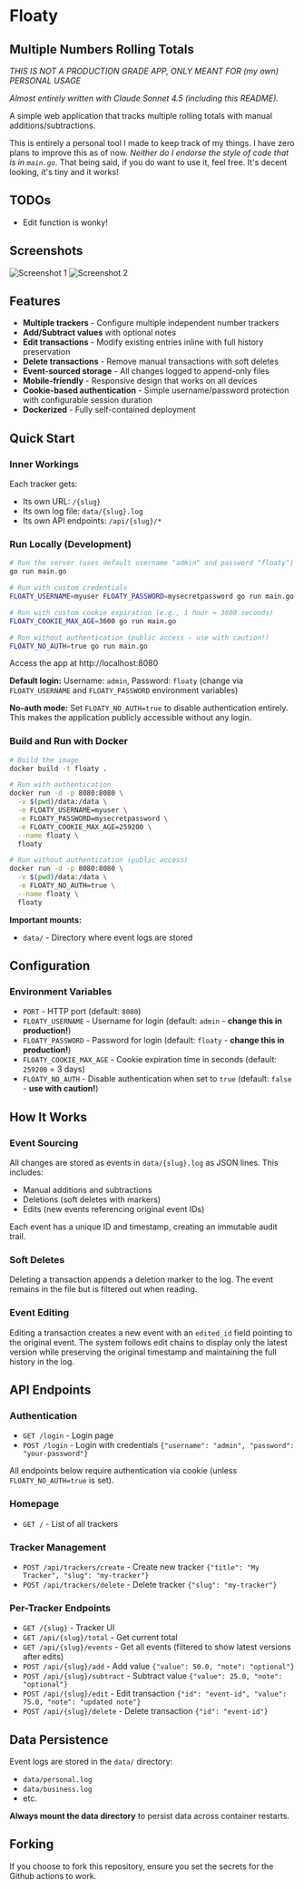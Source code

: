 # Floaty

## Multiple Numbers Rolling Totals

_THIS IS NOT A PRODUCTION GRADE APP, ONLY MEANT FOR (my own) PERSONAL USAGE_

_Almost entirely written with Claude Sonnet 4.5 (including this README)._

A simple web application that tracks multiple rolling totals with manual additions/subtractions.

This is entirely a personal tool I made to keep track of my things.
I have zero plans to improve this as of now.
_Neither do I endorse the style of code that is in `main.go`_.
That being said, if you do want to use it, feel free. It's decent looking, it's tiny and it works!

## TODOs
 - Edit function is wonky!

## Screenshots

![Screenshot 1](./images/shot1.jpg)
![Screenshot 2](./images/shot2.jpg)

## Features

- **Multiple trackers** - Configure multiple independent number trackers
- **Add/Subtract values** with optional notes
- **Edit transactions** - Modify existing entries inline with full history preservation
- **Delete transactions** - Remove manual transactions with soft deletes
- **Event-sourced storage** - All changes logged to append-only files
- **Mobile-friendly** - Responsive design that works on all devices
- **Cookie-based authentication** - Simple username/password protection with configurable session duration
- **Dockerized** - Fully self-contained deployment

## Quick Start

### Inner Workings

Each tracker gets:

- Its own URL: `/{slug}`
- Its own log file: `data/{slug}.log`
- Its own API endpoints: `/api/{slug}/*`

### Run Locally (Development)

```bash
# Run the server (uses default username "admin" and password "floaty")
go run main.go

# Run with custom credentials
FLOATY_USERNAME=myuser FLOATY_PASSWORD=mysecretpassword go run main.go

# Run with custom cookie expiration (e.g., 1 hour = 3600 seconds)
FLOATY_COOKIE_MAX_AGE=3600 go run main.go

# Run without authentication (public access - use with caution!)
FLOATY_NO_AUTH=true go run main.go
```

Access the app at http://localhost:8080

**Default login:** Username: `admin`, Password: `floaty` (change via `FLOATY_USERNAME` and `FLOATY_PASSWORD` environment variables)

**No-auth mode:** Set `FLOATY_NO_AUTH=true` to disable authentication entirely. This makes the application publicly accessible without any login.

### Build and Run with Docker

```bash
# Build the image
docker build -t floaty .

# Run with authentication
docker run -d -p 8080:8080 \
  -v $(pwd)/data:/data \
  -e FLOATY_USERNAME=myuser \
  -e FLOATY_PASSWORD=mysecretpassword \
  -e FLOATY_COOKIE_MAX_AGE=259200 \
  --name floaty \
  floaty

# Run without authentication (public access)
docker run -d -p 8080:8080 \
  -v $(pwd)/data:/data \
  -e FLOATY_NO_AUTH=true \
  --name floaty \
  floaty
```

**Important mounts:**

- `data/` - Directory where event logs are stored

## Configuration

### Environment Variables

- `PORT` - HTTP port (default: `8080`)
- `FLOATY_USERNAME` - Username for login (default: `admin` - **change this in production!**)
- `FLOATY_PASSWORD` - Password for login (default: `floaty` - **change this in production!**)
- `FLOATY_COOKIE_MAX_AGE` - Cookie expiration time in seconds (default: `259200` = 3 days)
- `FLOATY_NO_AUTH` - Disable authentication when set to `true` (default: `false` - **use with caution!**)

## How It Works

### Event Sourcing

All changes are stored as events in `data/{slug}.log` as JSON lines. This includes:
- Manual additions and subtractions
- Deletions (soft deletes with markers)
- Edits (new events referencing original event IDs)

Each event has a unique ID and timestamp, creating an immutable audit trail.

### Soft Deletes

Deleting a transaction appends a deletion marker to the log. The event remains in the file but is filtered out when reading.

### Event Editing

Editing a transaction creates a new event with an `edited_id` field pointing to the original event. The system follows edit chains to display only the latest version while preserving the original timestamp and maintaining the full history in the log.

## API Endpoints

### Authentication

- `GET /login` - Login page
- `POST /login` - Login with credentials `{"username": "admin", "password": "your-password"}`

All endpoints below require authentication via cookie (unless `FLOATY_NO_AUTH=true` is set).

### Homepage

- `GET /` - List of all trackers

### Tracker Management

- `POST /api/trackers/create` - Create new tracker `{"title": "My Tracker", "slug": "my-tracker"}`
- `POST /api/trackers/delete` - Delete tracker `{"slug": "my-tracker"}`

### Per-Tracker Endpoints

- `GET /{slug}` - Tracker UI
- `GET /api/{slug}/total` - Get current total
- `GET /api/{slug}/events` - Get all events (filtered to show latest versions after edits)
- `POST /api/{slug}/add` - Add value `{"value": 50.0, "note": "optional"}`
- `POST /api/{slug}/subtract` - Subtract value `{"value": 25.0, "note": "optional"}`
- `POST /api/{slug}/edit` - Edit transaction `{"id": "event-id", "value": 75.0, "note": "updated note"}`
- `POST /api/{slug}/delete` - Delete transaction `{"id": "event-id"}`

## Data Persistence

Event logs are stored in the `data/` directory:

- `data/personal.log`
- `data/business.log`
- etc.

**Always mount the data directory** to persist data across container restarts.

## Forking

If you choose to fork this repository, ensure you set the secrets for the Github actions to work.
